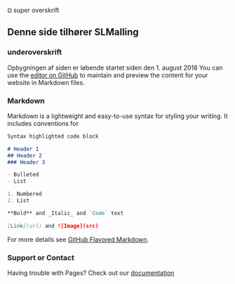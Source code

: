 
¤ super overskrift
## Denne side tilhører SLMalling
### underoverskrift
Opbygningen af siden er løbende startet siden den 1. august 2018
You can use the [editor on GitHub](https://github.com/SLMalling/slmalling.github.io/edit/master/index.md) to maintain and preview the content for your website in Markdown files.

### Markdown

Markdown is a lightweight and easy-to-use syntax for styling your writing. It includes conventions for

```markdown
Syntax highlighted code block

# Header 1
## Header 2
### Header 3

- Bulleted
- List

1. Numbered
2. List

**Bold** and _Italic_ and `Code` text

[Link](url) and ![Image](src)
```

For more details see [GitHub Flavored Markdown](https://guides.github.com/features/mastering-markdown/).

### Support or Contact
Having trouble with Pages? Check out our [documentation](https://help.github.com/categories/github-pages-basics/)
